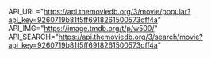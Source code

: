 API_URL="https://api.themoviedb.org/3/movie/popular?api_key=9260719b81f5ff6918261500573dff4a"
API_IMG="https://image.tmdb.org/t/p/w500/"
API_SEARCH="https://api.themoviedb.org/3/search/movie?api_key=9260719b81f5ff6918261500573dff4a"
